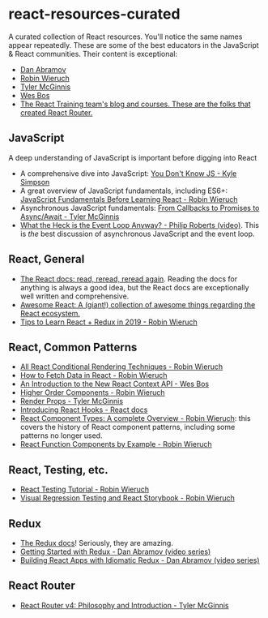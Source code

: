 # react-resources-curated
A curated collection of React resources. You'll notice the same names appear repeatedly. These are some of the best educators in the JavaScript & React communities. Their content is exceptional:

- [Dan Abramov](https://overreacted.io)
- [Robin Wieruch](https://www.robinwieruch.de)
- [Tyler McGinnis](https://tylermcginnis.com/blog)
- [Wes Bos](https://wesbos.com)
- [The React Training team's blog and courses. These are the folks that created React Router.](https://reacttraining.com)

## JavaScript

A deep understanding of JavaScript is important before digging into React

- A comprehensive dive into JavaScript: [You Don't Know JS - Kyle Simpson](https://github.com/getify/You-Dont-Know-JS)
- A great overview of JavaScript fundamentals, including ES6+: [JavaScript Fundamentals Before Learning React - Robin Wieruch](https://www.robinwieruch.de/javascript-fundamentals-react-requirements/)
- Asynchronous JavaScript fundamentals: [From Callbacks to Promises to Async/Await - Tyler McGinnis](https://tylermcginnis.com/async-javascript-from-callbacks-to-promises-to-async-await/)
- [What the Heck is the Event Loop Anyway? - Philip Roberts (video)](https://www.youtube.com/watch?v=8aGhZQkoFbQ). This is _the_ best discussion of asynchronous JavaScript and the event loop.

## React, General

- [The React docs: read, reread, reread again](https://reactjs.org/docs/getting-started.html). Reading the docs for anything is always a good idea, but the React docs are exceptionally well written and comprehensive.
- [Awesome React: A (giant!) collection of awesome things regarding the React ecosystem.](https://github.com/enaqx/awesome-react)
- [Tips to Learn React + Redux in 2019 - Robin Wieruch](https://www.robinwieruch.de/tips-to-learn-react-redux/)

## React, Common Patterns

- [All React Conditional Rendering Techniques - Robin Wieruch](https://www.robinwieruch.de/conditional-rendering-react/)
- [How to Fetch Data in React - Robin Wieruch](https://www.robinwieruch.de/react-fetching-data/)
- [An Introduction to the New React Context API - Wes Bos](https://wesbos.com/react-context/)
- [Higher Order Components - Robin Wieruch](https://www.robinwieruch.de/gentle-introduction-higher-order-components/)
- [Render Props - Tyler McGinnis](https://tylermcginnis.com/react-render-props/)
- [Introducing React Hooks - React docs](https://reactjs.org/docs/hooks-intro.html)
- [React Component Types: A complete Overview - Robin Wieruch](https://www.robinwieruch.de/react-component-types): this covers the history of React component patterns, including some patterns no longer used.
- [React Function Components by Example - Robin Wieruch](https://www.robinwieruch.de/react-function-component/)

## React, Testing, etc.

- [React Testing Tutorial - Robin Wieruch](https://www.robinwieruch.de/react-testing-tutorial/)
- [Visual Regression Testing and React Storybook - Robin Wieruch](https://www.robinwieruch.de/visual-regression-testing-react-storybook/)

## Redux

- [The Redux docs](https://redux.js.org/)! Seriously, they are amazing.
- [Getting Started with Redux - Dan Abramov (video series)](https://egghead.io/courses/getting-started-with-redux)
- [Building React Apps with Idiomatic Redux - Dan Abramov (video series)](https://egghead.io/courses/building-react-applications-with-idiomatic-redux)

## React Router

- [React Router v4: Philosophy and Introduction - Tyler McGinnis](https://tylermcginnis.com/react-router-philosophy-introduction/)